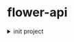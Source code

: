 # flower-api

<details>
<summary>
init project
</summary>

create folder

```javascript
mkdir 10-flowers-api
```

move to folder

```javascript
cd 10-flowers-api
```

init package.json

```javascript
npm init
```

init ts config

```javascript
npm tsc --init
```

add typescript

```javascript
npm i typescript --save-dev
// or
npm i -g typescript
```

add ts express types

```javascript
npm i -D @types/express
```

</details>
